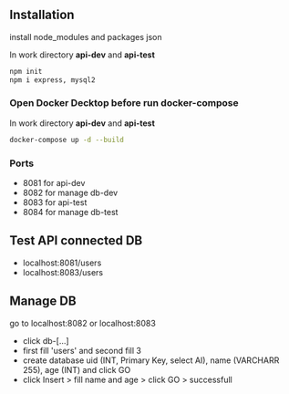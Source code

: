 ## Installation

install node_modules and packages json

In work directory **api-dev** and **api-test** 

```bash
npm init
npm i express, mysql2
```
### Open Docker Decktop before run docker-compose

In work directory **api-dev** and **api-test** 

```bash
docker-compose up -d --build
```
### Ports

- 8081 for api-dev
- 8082 for manage db-dev
- 8083 for api-test
- 8084 for manage db-test

## Test API connected DB 

- localhost:8081/users
- localhost:8083/users

## Manage DB

go to localhost:8082 or localhost:8083
- click db-[...]
- first fill 'users' and second fill 3
- create database uid (INT, Primary Key, select AI), name (VARCHARR 255), age (INT) and click GO
- click Insert > fill name and age > click GO > successfull



